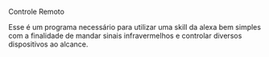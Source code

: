 Controle Remoto

Esse é um programa necessário para utilizar uma skill da alexa bem simples com a finalidade de mandar sinais infravermelhos e controlar diversos dispositivos ao alcance.
